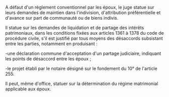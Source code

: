 A défaut d'un règlement conventionnel par les époux, le juge statue sur leurs demandes de maintien dans l'indivision, d'attribution préférentielle et d'avance sur part de communauté ou de biens indivis. 


  

Il statue sur les demandes de liquidation et de partage des intérêts patrimoniaux, dans les conditions fixées aux articles 1361 à 1378 du code de procédure civile, s'il est justifié par tous moyens des désaccords subsistant entre les parties, notamment en produisant :


  

  

-une déclaration commune d'acceptation d'un partage judiciaire, indiquant les points de désaccord entre les époux ;


  

-le projet établi par le notaire désigné sur le fondement du 10° de l'article 255. 


  

  

Il peut, même d'office, statuer sur la détermination du régime matrimonial applicable aux époux.

